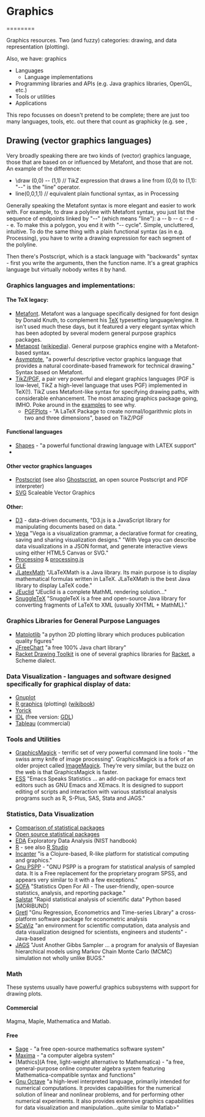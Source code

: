 # Graphics
========

Graphics resources.  Two  (and fuzzy) categories:  drawing, and data representation (plotting).

Also, we have:  graphics 

 * Languages
   * Language implementations
 * Programming libraries and APIs (e.g. Java graphics libraries, OpenGL, etc.)
 * Tools or utilities
 * Applications

This repo focusses on doesn't pretend to be complete; there are just too many languages, tools, etc. out there that count as graphicky (e.g. see [](http://www.geos.ed.ac.uk/homes/hcp/idletc.html), 

## Drawing (vector graphics languages)

Very broadly speaking there are two kinds of (vector) graphics language, those that are based on or influenced by Metafont, and those that are not.  An example of the difference:

  *  \draw (0,0) -- (1,1)    // TikZ expression that draws a line from (0,0) to (1,1):  "--" is the "line" operator.
  *  line(0,0,1,1)           // equivalent plain functional syntax, as in Processing

Generally speaking the Metafont syntax is more elegant and easier to work with.  For example, to draw a polyline with Metafont syntax, you just list the sequence of endpoints linked by "--" (which means "line"):  a -- b -- c -- d -- e.  To make this a polygon, you end it with "-- cycle".  Simple, uncluttered, intuitive.  To do the same thing with a plain functional syntax (as in e.g. Processing), you have to write a drawing expression for each segment of the polyline.

Then there's Postscript, which is a stack language with "backwards" syntax - first you write the arguments, then the function name.  It's a great graphics language but virtually nobody writes it by hand.

### Graphics languages and implementations:

#### The TeX legacy:

  * [Metafont](http://en.wikipedia.org/wiki/Metafont).  Metafont was a language specifically designed for font design by Donald Knuth, to complement his [TeX](http://en.wikipedia.org/wiki/TeX) typesetting language/engine.  It isn't used much these days, but it featured a very elegant syntax which has been adopted by several modern general purpose graphics packages.
  * [Metapost](https://www.tug.org/metapost.html)  ([wikipedia](http://en.wikipedia.org/wiki/MetaPost)).  General purpose graphics engine with a Metafont-based syntax.
  * [Asymptote](http://asymptote.sourceforge.net/), "a powerful descriptive vector graphics language that provides a natural coordinate-based framework for technical drawing."  Syntax based on Metafont.
  * [TikZ/PGF](http://en.wikipedia.org/wiki/PGF/TikZ), a pair very powerful and elegant graphics languages (PGF is low-level, TikZ a high-level language that uses PGF) implemented in TeX(!).  TikZ uses Metafont-like syntax for specifying drawing paths, with considerable enhancement.  The most amazing graphics package going, IMHO.  Poke around in the [examples](http://www.texample.net/tikz/examples/) to see why.
    *  [PGFPlots](http://pgfplots.sourceforge.net/) - "A LaTeX Package to create normal/logarithmic plots in two and three dimensions", based on TikZ/PGF
 
#### Functional languages

  * [Shapes](http://lang-shapes.sourceforge.net/) - "a powerful functional drawing language with LATEX support"
  * 

#### Other vector graphics languages
  * [Postscript](http://en.wikipedia.org/wiki/PostScript) (see also [Ghostscript](http://www.ghostscript.com/), an open source Postscript and PDF interpreter)
  * [SVG](http://en.wikipedia.org/wiki/Scalable_Vector_Graphics) Scaleable Vector Graphics

#### Other:
  * [D3](http://d3js.org/) - data-driven documents, "D3.js is a JavaScript library for manipulating documents based on data. "
  * [Vega](https://github.com/trifacta/vega) "Vega is a visualization grammar, a declarative format for creating, saving and sharing visualization designs."  "With Vega you can describe data visualizations in a JSON format, and generate interactive views using either HTML5 Canvas or SVG."
  * [Processing](http://processing.org/) & [processing.js](http://processingjs.org/)
  * [GLE](http://glx.sourceforge.net/)
  * [JLatexMath](http://forge.scilab.org/index.php/p/jlatexmath/) "JLaTeXMath is a Java library. Its main purpose is to display mathematical formulas written in LaTeX. JLaTeXMath is the best Java library to display LaTeX code."
  * [JEuclid](http://jeuclid.sourceforge.net/) "JEuclid is a complete MathML rendering solution..."
  * [SnuggleTeX](http://www2.ph.ed.ac.uk/snuggletex/documentation/overview-and-features.html) "SnuggleTeX is a free and open-source Java library for converting fragments of LaTeX to XML (usually XHTML + MathML)."

### Graphics Libraries for General Purpose Languages
  * [Matplotlib](http://matplotlib.org/) "a python 2D plotting library which produces publication quality figures"
  * [JFreeChart](http://www.jfree.org/jfreechart/) "a free 100% Java chart library"
  * [Racket Drawing Toolkit](http://docs.racket-lang.org/draw/index.html) is one of several graphics libraries for [Racket](http://racket-lang.org/), a Scheme dialect.

### Data Visualization - languages and software designed specifically for graphical display of data:

  * [Gnuplot](http://www.gnuplot.info/)
  * [R graphics](http://cran.r-project.org/web/views/Graphics.html) (plotting) ([wikibook](http://en.wikibooks.org/wiki/R_Programming/Graphics))
  * [Yorick](http://yorick.sourceforge.net/)
  * [IDL](http://www.exelisvis.com/ProductsServices/IDL.aspx) (free version: [GDL](http://gnudatalanguage.sourceforge.net/))
  * [Tableau](http://www.tableausoftware.com/) (commercial)

### Tools and Utilities

  * [GraphicsMagick](http://www.graphicsmagick.org/) - terrific set of very powerful command line tools - "the swiss army knife of image processing".  GraphicsMagick is a fork of an older project called [ImageMagick](http://www.imagemagick.org/).  They're very similar, but the buzz on the web is that GraphicsMagick is faster.
  * [ESS](http://ess.r-project.org/) "Emacs Speaks Statistics ... an add-on package for emacs text editors such as GNU Emacs and XEmacs. It is designed to support editing of scripts and interaction with various statistical analysis programs such as R, S-Plus, SAS, Stata and JAGS."

### Statistics, Data Visualization

  * [Comparison of statistical packages](http://en.wikipedia.org/wiki/Comparison_of_statistical_packages)
  * [Open source statistical packages](http://en.wikipedia.org/wiki/List_of_statistical_packages#Open_source_statistical_packages)
  * [EDA](http://www.itl.nist.gov/div898/handbook/eda/eda.htm) Exploratory Data Analysis (NIST handbook)
  * [R](http://www.r-project.org/) - see also [R Studio](http://www.rstudio.com/ide/)
  * [Incanter](http://incanter.org/) "is a Clojure-based, R-like platform for statistical computing and graphics."
  * [Gnu PSPP](https://www.gnu.org/software/pspp/) - "GNU PSPP is a program for statistical analysis of sampled data. It is a Free replacement for the proprietary program SPSS, and appears very similar to it with a few exceptions."
  * [SOFA](http://www.sofastatistics.com/home.php) "Statistics Open For All - The user-friendly, open-source statistics, analysis, and reporting package."
  * [Salstat](http://www.salstat.com/) "Rapid statistical analysis of scientific data" Python based [MORIBUND]
  * [Gretl](http://gretl.sourceforge.net/) "Gnu Regression, Econometrics and Time-series Library" a cross-platform software package for econometric analysis
  * [SCaViz](http://jwork.org/scavis/) "an environment for scientific computation, data analysis and data visualization designed for scientists, engineers and students" - Java-based
  * [JAGS](http://mcmc-jags.sourceforge.net/) "Just Another Gibbs Sampler ... a program for analysis of Bayesian hierarchical models using Markov Chain Monte Carlo (MCMC) simulation  not wholly unlike BUGS."

### Math

These systems usually have powerful graphics subsystems with support for drawing plots.

#### Commercial
Magma, Maple, Mathematica and Matlab.

#### Free
  * [Sage](http://www.sagemath.org/) - "a free open-source mathematics software system"
  * [Maxima](http://maxima.sourceforge.net/) - "a computer algebra system"
  * [Mathics](A free, light-weight alternative to Mathematica) - "a free, general-purpose online computer algebra system featuring Mathematica-compatible syntax and functions"
  * [Gnu Octave](http://www.gnu.org/software/octave/)  "a high-level interpreted language, primarily intended for numerical computations. It provides capabilities for the numerical solution of linear and nonlinear problems, and for performing other numerical experiments. It also provides extensive graphics capabilities for data visualization and manipulation...quite similar to Matlab>"
